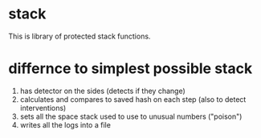 # stack

This is library of protected stack functions. 

# differnce to simplest possible stack

1) has detector on the sides (detects if they change)
2) calculates and compares to saved hash on each step (also to detect interventions)
3) sets all the space stack used to use to unusual numbers ("poison")
4) writes all the logs into a file

